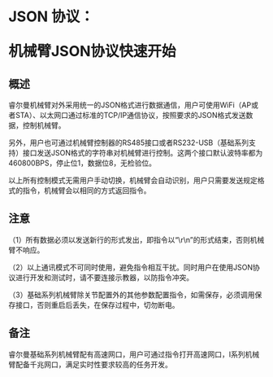 # <p class="hidden">JSON 协议：</p>机械臂JSON协议快速开始

## 概述

睿尔曼机械臂对外采用统一的JSON格式进行数据通信，用户可使用WiFi（AP或者STA）、以太网口通过标准的TCP/IP通信协议，按照要求的JSON格式发送数据，控制机械臂。

另外，用户也可通过机械臂控制器的RS485接口或者RS232-USB（基础系列支持）接口发送JSON格式的字符串对机械臂进行控制。这两个接口默认波特率都为460800BPS，停止位1，数据位8，无检验位。

以上所有控制模式无需用户手动切换，机械臂会自动识别，用户只需要发送规定格式的指令，机械臂会以相同的方式返回指令。

## 注意

（1）所有数据必须以发送新行的形式发出，即指令以“\r\n”的形式结束，否则机械臂不响应。

（2）以上通讯模式不可同时使用，避免指令相互干扰。同时用户在使用JSON协议进行开发和测试时，请不要连接示教器，以防指令冲突。

（3）基础系列机械臂除关节配置外的其他参数配置指令，如需保存，必须调用保存接口，否则重启后丢失，在保存过程中，切勿断电。

## 备注

睿尔曼基础系列机械臂配有高速网口，用户可通过指令打开高速网口，I系列机械臂配备千兆网口，满足实时性要求较高的任务开发。